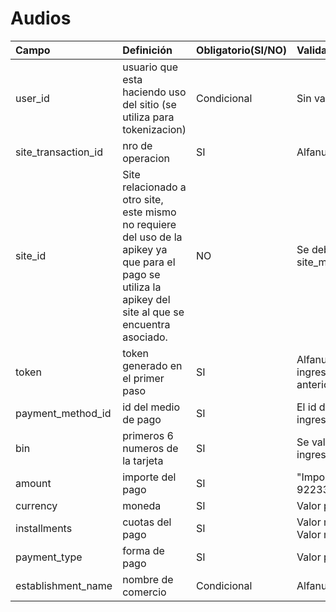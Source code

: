 # Audios
|Campo         |Definición                 |Obligatorio(SI/NO)                     |Validación                                 |Ejemplo                                                               |
|:----------------|:--------------------|:-------------------------------|:-------------------------------------|:---------------------------------------------------------------------|
|user_id|		usuario que esta haciendo uso del sitio (se utiliza para tokenizacion)|		Condicional|		Sin validacion|		user_id: "marcos"|
|site_transaction_id|		nro de operacion|		SI|		Alfanumerico de hasta 39 caracteres|		site_transaction_id: "prueba 1"|
|site_id|		Site relacionado a otro site, este mismo no requiere del uso de la apikey ya que para el pago se utiliza la apikey del site al que se encuentra asociado.|		NO|		Se debe encontrar configurado en la tabla site_merchant como merchant_id del site_id|		site_id: "28464385"|
|token|		token generado en el primer paso|		SI|		Alfanumerico de hasta 36 caracteres. No se podra ingresar un token utilizado para un  pago generado anteriormente.|		token: ""|
|payment_method_id|		id del medio de pago|		SI|		El id debe coincidir con el medio de pago de tarjeta ingresada.|		payment_method_id: 1|
|bin|		primeros 6 numeros de la tarjeta|		SI|		Se valida que sean los primeros 6 digitos de la tarjeta ingresada al generar el token. |		bin: "456578"|
|amount|		importe del pago|		SI|		"Importe minimo = 1 ($0.01)</br>Importe Maximo = 9223372036854775807 ($92233720368547758.07)"|		amount: 20000|
|currency|		moneda|		SI|		Valor permitido: ARS|		currency: "ARS"|
|installments|		cuotas del pago|		SI|		Valor minimo = 1</br>Valor maximo = 99|		installments: 1|
|payment_type|		forma de pago|		SI|		Valor permitido: single / distributed|		payment_type: "single"|
|establishment_name|		nombre de comercio|		Condicional|		Alfanumerico de hasta 25 caracteres|		establishment_name : "prueba desa soft"|
